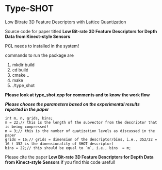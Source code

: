 # Type-SHOT
Low Bitrate 3D Feature Descriptors with Lattice Quantization

Source code for paper titled **Low Bit-rate 3D Feature Descriptors for Depth Data from Kinect-style Sensors**

PCL needs to installed in the system!

commands to run the package are
1. mkdir build
2. cd build
3. cmake ..
4. make
5. ./type_shot


**Please look at type_shot.cpp for comments and to know the work flow**



**_Please choose the parameters based on the experimental results reported in the paper_** 

    int m, n, grids, bins;
    m = 22;// this is the length of the subvector from the descriptor that is being compressed!
    n = 3;// this is the number of quatization levels as discussed in the paper
    grids = 16;// grids = dimension of the descriptor/bins, i.e., 352/22 = 16 ( 352 is the dimensionality of SHOT descriptor)
    bins = 22;// this should be equal to `m`, i.e., bins  = m;
    
    
Please cite the paper **Low Bit-rate 3D Feature Descriptors for Depth Data from Kinect-style Sensors** if you find this code useful!    
